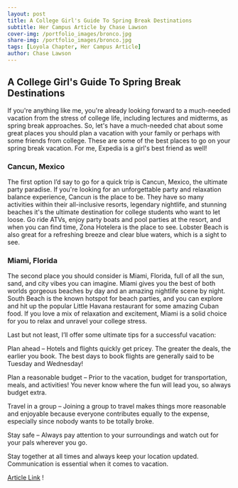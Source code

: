 ```yaml
---
layout: post
title: A College Girl's Guide To Spring Break Destinations
subtitle: Her Campus Article by Chase Lawson
cover-img: /portfolio_images/bronco.jpg
share-img: /portfolio_images/bronco.jpg
tags: [Loyola Chapter, Her Campus Article]
author: Chase Lawson
---
```

## A College Girl's Guide To Spring Break Destinations

If you're anything like me, you're already looking forward to a much-needed vacation from the stress of college life, including lectures and midterms, as spring break approaches. So, let's have a much-needed chat about some great places you should plan a vacation with your family or perhaps with some friends from college. These are some of the best places to go on your spring break vacation. For me, Expedia is a girl's best friend as well!

### Cancun, Mexico
The first option I’d say to go for a quick trip is Cancun, Mexico, the ultimate party paradise.
If you're looking for an unforgettable party and relaxation balance experience, Cancun is the place to be. They have so many activities within their all-inclusive resorts, legendary nightlife, and stunning beaches it's the ultimate destination for college students who want to let loose. Go ride ATVs, enjoy party boats and pool parties at the resort, and when you can find time, Zona Hotelera is the place to see. Lobster Beach is also great for a refreshing breeze and clear blue waters, which is a sight to see.

### Miami, Florida
The second place you should consider is Miami, Florida, full of all the sun, sand, and city vibes you can imagine. Miami gives you the best of both worlds gorgeous beaches by day and an amazing nightlife scene by night. South Beach is the known hotspot for beach parties, and you can explore and hit up the popular Little Havana restaurant for some amazing Cuban food. If you love a mix of relaxation and excitement, Miami is a solid choice for you to relax and unravel your college stress.

Last but not least, I’ll offer some ultimate tips for a successful vacation:

Plan ahead – Hotels and flights quickly get pricey. The greater the deals, the earlier you book. The best days to book flights are generally said to be Tuesday and Wednesday!

Plan a reasonable budget – Prior to the vacation, budget for transportation, meals, and activities! You never know where the fun will lead you, so always budget extra.

Travel in a group – Joining a group to travel makes things more reasonable and enjoyable because everyone contributes equally to the expense, especially since nobody wants to be totally broke.

Stay safe – Always pay attention to your surroundings and watch out for your pals wherever you go. 

Stay together at all times and always keep your location updated. Communication is essential when it comes to vacation.

[Article Link](https://www.hercampus.com/school/luma-college-girls-guide-to-spring-break-destinations/) !